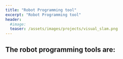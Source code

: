 ```yaml
---
title: "Robot Programming tool"
excerpt: "Robot Programming tool"
header:
  #image: 
  teaser: /assets/images/projects/visual_slam.png
---
```


## The robot programming tools are: